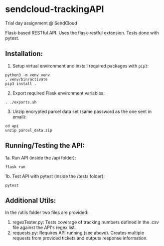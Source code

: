 # sendcloud-trackingAPI
Trial day assignment @ SendCloud

Flask-based RESTful API. Uses the flask-restful extension.
Tests done with pytest.

## Installation:
1. Setup virtual environment and install required packages with ```pip3```:
```
python3 -m venv venv
. venv/bin/activate
pip3 install .
```

2. Export required Flask environment variables:
```
. ./exports.sh
```

3. Unzip encrypted parcel data set (same password as the one sent in email):
```
cd api
unzip parcel_data.zip
```

## Running/Testing the API:
1a. Run API (inside the /api folder):

```
flask run
```

1b. Test API with pytest (inside the /tests folder):
```
pytest
```

## Additional Utils:
In the /utils folder two files are provided:
1. regexTester.py: Tests coverage of tracking numbers defined in the .csv file against the API's regex list.
2. requests.py: Requires API running (see above). Creates multiple requests from provided tickets and outputs response information.
